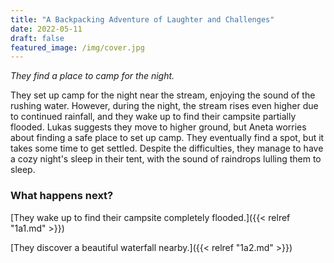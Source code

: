 ```yaml
---
title: "A Backpacking Adventure of Laughter and Challenges"
date: 2022-05-11
draft: false
featured_image: /img/cover.jpg
---
```


*They find a place to camp for the night.*

They set up camp for the night near the stream, enjoying the sound of the rushing water. However, during the night, the stream rises even higher due to continued rainfall, and they wake up to find their campsite partially flooded. Lukas suggests they move to higher ground, but Aneta worries about finding a safe place to set up camp. They eventually find a spot, but it takes some time to get settled. Despite the difficulties, they manage to have a cozy night's sleep in their tent, with the sound of raindrops lulling them to sleep.

### What happens next?

[They wake up to find their campsite completely flooded.]({{< relref "1a1.md" >}})

[They discover a beautiful waterfall nearby.]({{< relref "1a2.md" >}})